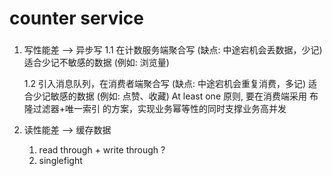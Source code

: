 # counter service


### 
1. 写性能差 --> 异步写
    1.1 在计数服务端聚合写  (缺点: 中途宕机会丢数据，少记)
        适合少记不敏感的数据 (例如: 浏览量) 

    1.2 引入消息队列，在消费者端聚合写  (缺点: 中途宕机会重复消费，多记)
        适合少记敏感的数据 (例如: 点赞、收藏)
        At least one 原则, 要在消费端采用 布隆过滤器+唯一索引 的方案，实现业务幂等性的同时支撑业务高并发

2. 读性能差 --> 缓存数据
    
      1. read through + write through ?
      2. singlefight 

    